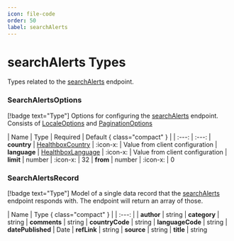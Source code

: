 ```yaml
---
icon: file-code
order: 50
label: searchAlerts
---
```


# searchAlerts Types

Types related to the [searchAlerts](../endpoints/#searchalerts) endpoint.

### SearchAlertsOptions 
[!badge text="Type"] Options for configuring the [searchAlerts](../endpoints/#searchalerts) endpoint. Consists of [LocaleOptions](../general-types/#localeoptions) and [PaginationOptions](../general-types/#paginationoptions)

| Name | Type | Required | Default { class="compact" }
| | :---: | :---: 
| **country** | [HealthboxCountry](../general-types/#healthboxcountry) | :icon-x: | Value from client configuration
| **language** | [HealthboxLanguage](../general-types/#healthboxlanguage) | :icon-x: | Value from client configuration
| **limit** | number | :icon-x: | 32
| **from** | number | :icon-x: | 0

### SearchAlertsRecord 
[!badge text="Type"] Model of a single data record that the [searchAlerts](../endpoints/#searchalerts) endpoint responds with. The endpoint will return an array of those.

| Name | Type   { class="compact" }
| | :---: |
| **author** | string 
| **category** | string 
| **comments** | string
| **countryCode** | string
| **languageCode** | string
| **datePublished** | Date
| **refLink** | string
| **source** | string
| **title** | string
